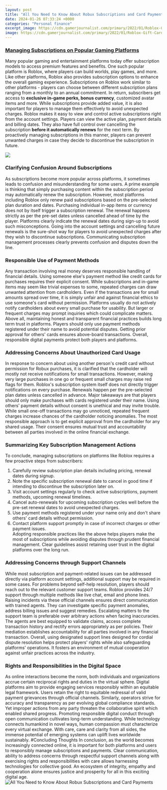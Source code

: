 ```yaml
---
layout: post
title: "All You Need to Know About Robux Subscriptions and Card Payments"
date: 2024-01-26 07:33:24 +0000
categories: "Personal finance"
excerpt_image: https://cdn.gamerjournalist.com/primary/2022/01/Roblox-Gift-Card-Convert-To-Robux-Confirm-1.jpg
image: https://cdn.gamerjournalist.com/primary/2022/01/Roblox-Gift-Card-Convert-To-Robux-Confirm-1.jpg
---
```


### [Managing Subscriptions on Popular Gaming Platforms](https://store.fi.io.vn/xmas-holiday-best-poodle-mom-ever-ugly-christmas-sweater-1)
Many popular gaming and entertainment platforms today offer subscription models to access premium features and benefits. One such popular platform is Roblox, where players can build worlds, play games, and more. Like other platforms, Roblox also provides subscription options to enhance the overall gaming experience. 
Subscriptions on Roblox work similar to other platforms - players can choose between different subscription plans ranging from a monthly to an annual commitment. In return, subscribers get access to **exclusive in-game perks, bonus currency**, customized avatar items and more. While subscriptions provide added value, it is also important for players to manage them effectively to avoid unexpected charges. 
Roblox makes it easy to view and control active subscriptions right from the account settings. Players can view the active plan, payment details and billing dates. They also have full control over cancelling the subscription **before it automatically renews** for the next term. By proactively managing subscriptions in this manner, players can prevent unwanted charges in case they decide to discontinue the subscription in future.

![](https://getkidas.com/wp-content/uploads/2022/07/c2249b_b4f570d9b4be48a2b2a4cecb90f18e17mv2.jpg)
### **Clarifying Confusion Around Subscriptions**
As subscriptions become more popular across platforms, it sometimes leads to confusion and misunderstanding for some users. A prime example is thinking that simply purchasing content within the subscription period may automatically renew the subscription. However, most platforms including Roblox only renew paid subscriptions based on the pre-selected plan duration and dates.
Purchasing individual in-app items or currency does not by itself trigger a subscription renewal. The renewal happens strictly as per the pre-set dates unless cancelled ahead of time by the player. Platforms clearly indicate the renewal dates during sign-up to avoid such misconceptions. 
Going into the account settings and cancelling future renewals is the sure-shot way for players to avoid unexpected charges after they wish to discontinue subscriptions. Communicating subscription management processes clearly prevents confusion and disputes down the line.
### **Responsible Use of Payment Methods** 
Any transaction involving real money deserves responsible handling of financial details. Using someone else's payment method like credit cards for purchases requires their explicit consent. While subscriptions and in-game items may seem like trivial expenses to some, repeated charges can draw unwanted attention from cardholders. 
Even if the transactions are for small amounts spread over time, it is simply unfair and against financial ethics to use someone's card without permission. Platforms usually do not actively notify cardholders about every small purchase for usability. But larger or frequent charges may prompt inquiries which could complicate matters.  
Above all, maintaining honest and transparent financial practices builds long term trust in platforms. Players should only use payment methods registered under their name to avoid potential disputes. Getting prior approval for others' cards ensures above-board transactions. Overall, responsible digital payments protect both players and platforms.
### **Addressing Concerns About Unauthorized Card Usage** 
In response to concern about using another person's credit card without permission for Robux purchases, it is clarified that the cardholder will mostly not receive notifications for small transactions. However, making very large purchases in one go or frequent small charges may raise red flags for them.
Roblox's subscription system itself does not directly trigger notifications on every purchase. Renewals happen per the pre-selected plan dates unless cancelled in advance. 
Major takeaways are that players should only make purchases with cards registered under their name. Using others' payment details without consent is unethical and may invite trouble. While small one-off transactions may go unnoticed, repeated frequent charges increase chances of the cardholder noticing anomalies.
The most responsible approach is to get explicit approval from the cardholder for any shared usage. Their consent ensures mutual trust and accountability between all parties involved in the online financial exchange.
### **Summarizing Key Subscription Management Actions**
To conclude, managing subscriptions on platforms like Roblox requires a few proactive steps from subscribers:
1. Carefully review subscription plan details including pricing, renewal dates during signup. 
2. Note the specific subscription renewal date to cancel in good time if intending to discontinue the subscription later on. 
3. Visit account settings regularly to check active subscriptions, payment methods, upcoming renewal timelines.
4. Cancel auto-renewals for upcoming subscription cycles well before the pre-set renewal dates to avoid unexpected charges. 
5. Use payment methods registered under your name only and don't share others' card details without permission.
6. Contact platform support promptly in case of incorrect charges or other payment issues.  
Adopting responsible practices like the above helps players make the most of subscriptions while avoiding disputes through prudent financial management. Clear guidelines assist retaining user trust in the digital platforms over the long run.
### **Addressing Concerns through Support Channels**
While most subscription and payment-related issues can be addressed directly via platform account settings, additional support may be required in some cases. For problems beyond self-help resolution, players should reach out to the relevant customer support teams.
Roblox provides 24/7 support through multiple methods like live chat, email and phone lines. Raising incidents via these official channels ensures direct communication with trained agents. They can investigate specific payment anomalies, address billing issues and suggest remedies.
Escalating matters to the support team is preferable over arbitrary actions when facing inaccuracies. The agents are best equipped to validate claims, access complete transaction history and rectify errors appropriately as per policies. Their mediation establishes accountability for all parties involved in any financial transaction. 
Overall, using designated support lines designed for cordial dispute resolution helps protect players' rights while also safeguarding platforms' operations. It fosters an environment of mutual cooperation against unfair practices across the industry.
### **Rights and Responsibilities in the Digital Space**  
As online interactions become the norm, both individuals and organizations accrue certain reciprocal rights and duties in the virtual sphere. Digital platforms aim to provide engaging services responsibly within an equitable legal framework.
Users retain the right to equitable redressal of valid payment grievances through official channels. Similarly, operators strive for accuracy and transparency as per evolving global compliance standards. Yet improper actions from any party threaten the collaborative spirit which enabled shared progress.
Promoting responsible digital conduct through open communication cultivates long-term understanding. While technology connects humankind in novel ways, human compassion must characterize every virtual exchange. With care, care and clarity from all sides, the immense potential of emerging systems can uplift lives worldwide sustainably.
#Concluding Thoughts
In conclusion, as the world becomes increasingly connected online, it is important for both platforms and users to responsibly manage subscriptions and payments. Clear communication, ability to address concerns through respectful support channels along with exercising rights and responsibilities with care allows harnessing technologies for collective good. An ecosystem of integrity, empathy and cooperation alone ensures justice and prosperity for all in this exciting digital age.
![All You Need to Know About Robux Subscriptions and Card Payments](https://cdn.gamerjournalist.com/primary/2022/01/Roblox-Gift-Card-Convert-To-Robux-Confirm-1.jpg)